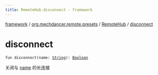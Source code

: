 ```yaml
---
title: RemoteHub.disconnect - framework
---
```


[framework](../../index.html) / [org.mechdancer.remote.presets](../index.html) / [RemoteHub](index.html) / [disconnect](./disconnect.html)

# disconnect

`fun disconnect(name: `[`String`](https://kotlinlang.org/api/latest/jvm/stdlib/kotlin/-string/index.html)`): `[`Boolean`](https://kotlinlang.org/api/latest/jvm/stdlib/kotlin/-boolean/index.html)

关闭与 [name](disconnect.html#org.mechdancer.remote.presets.RemoteHub$disconnect(kotlin.String)/name) 的长连接

